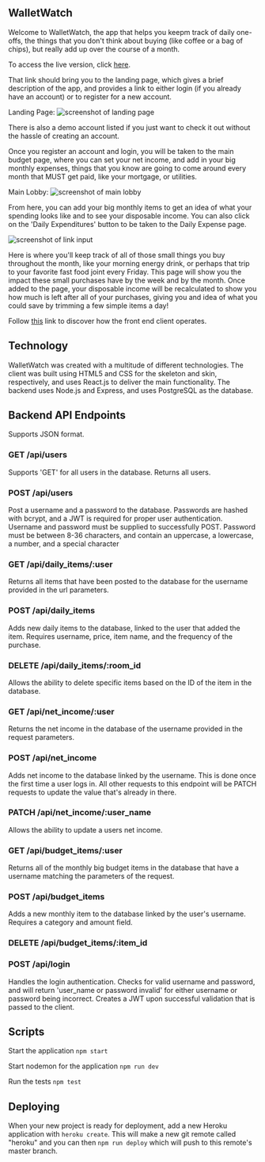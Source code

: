 ## WalletWatch

Welcome to WalletWatch, the app that helps you keepm track of daily one-offs, the things that you don't think about buying (like coffee or a bag of chips), but really add up over the course of a month.

To access the live version, click [here](https://walletwatch.now.sh).

That link should bring you to the landing page, which gives a brief description of the app, and provides
a link to either login (if you already have an account) or to register for a new account. 

Landing Page: ![screenshot of landing page](https://i.gyazo.com/f6fdc9ece4e4415457e6ae646a3af513.jpg)

There is also a demo account listed if you just want to check it out without the hassle of creating an 
account.

Once you register an account and login, you will be taken to the main budget page, where you can set your net income, and add in your big monthly expenses, things that you know are going to come around every month that MUST get paid, like your mortgage, or utilities. 

Main Lobby: ![screenshot of main lobby](https://i.gyazo.com/977350cabcf834478abdd7f12dfeef54.png)

From here, you can add your big monthly items to get an idea of what your spending looks like and to see your disposable income. You can also click on the 'Daily Expenditures' button to be taken to the Daily Expense page.

![screenshot of link input](https://i.gyazo.com/ed38399a4af5d6831738e11ae510d749.png)

Here is where you'll keep track of all of those small things you buy throughout the month, like your morning energy drink, or perhaps that trip to your favorite fast food joint every Friday. This page will show you the impact these small purchases have by the week and by the month. Once added to the page, your disposable income will be recalculated to show you how much is left after all of your purchases, giving you and idea of what you could save by trimming a few simple items a day!



Follow [this](https://github.com/bmtron/walletwatch-clientt) link to discover how the front end client operates.

## Technology

WalletWatch was created with a multitude of different technologies. The client was built using HTML5 and CSS for the skeleton and skin, respectively, and uses React.js to deliver the main functionality. The backend uses Node.js and Express, and uses PostgreSQL as the database.

## Backend API Endpoints

Supports JSON format.

### GET /api/users
Supports 'GET' for all users in the database. Returns all users.

### POST /api/users
Post a username and a password to the database. Passwords are hashed with bcrypt, and a JWT is required for proper user authentication. Username and password must be supplied to successfully POST. Password must be between 8-36 characters, and contain an uppercase, a lowercase, a number, and a special character

### GET /api/daily_items/:user
Returns all items that have been posted to the database for the username provided in the url parameters. 

### POST /api/daily_items
Adds new daily items to the database, linked to the user that added the item. Requires username, price, item name, and the frequency of the purchase.

### DELETE /api/daily_items/:room_id
Allows the ability to delete specific items based on the ID of the item in the database.

### GET /api/net_income/:user
Returns the net income in the database of the username provided in the request parameters.

### POST /api/net_income
Adds net income to the database linked by the username. This is done once the first time a user logs in. All other requests to this endpoint will be PATCH requests to update the value that's already in there.

### PATCH /api/net_income/:user_name
Allows the ability to update a users net income. 

### GET /api/budget_items/:user
Returns all of the monthly big budget items in the database that have a username matching the parameters of the request.

### POST /api/budget_items
Adds a new monthly item to the database linked by the user's username. Requires a category and amount field.

### DELETE /api/budget_items/:item_id

### POST /api/login
Handles the login authentication. Checks for valid username and password, and will return 'user_name or password invalid' for either username or password being incorrect. Creates a JWT upon successful validation that is passed to the client.

## Scripts

Start the application `npm start`

Start nodemon for the application `npm run dev`

Run the tests `npm test`

## Deploying

When your new project is ready for deployment, add a new Heroku application with `heroku create`. This will make a new git remote called "heroku" and you can then `npm run deploy` which will push to this remote's master branch.